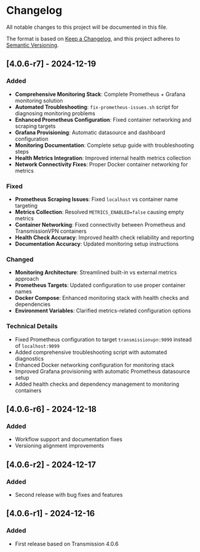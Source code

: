 # Changelog

All notable changes to this project will be documented in this file.

The format is based on [Keep a Changelog](https://keepachangelog.com/en/1.0.0/),
and this project adheres to [Semantic Versioning](https://semver.org/spec/v2.0.0.html).

## [4.0.6-r7] - 2024-12-19

### Added
- **Comprehensive Monitoring Stack**: Complete Prometheus + Grafana monitoring solution
- **Automated Troubleshooting**: `fix-prometheus-issues.sh` script for diagnosing monitoring problems
- **Enhanced Prometheus Configuration**: Fixed container networking and scraping targets
- **Grafana Provisioning**: Automatic datasource and dashboard configuration
- **Monitoring Documentation**: Complete setup guide with troubleshooting steps
- **Health Metrics Integration**: Improved internal health metrics collection
- **Network Connectivity Fixes**: Proper Docker container networking for metrics

### Fixed
- **Prometheus Scraping Issues**: Fixed `localhost` vs container name targeting
- **Metrics Collection**: Resolved `METRICS_ENABLED=false` causing empty metrics
- **Container Networking**: Fixed connectivity between Prometheus and TransmissionVPN containers
- **Health Check Accuracy**: Improved health check reliability and reporting
- **Documentation Accuracy**: Updated monitoring setup instructions

### Changed
- **Monitoring Architecture**: Streamlined built-in vs external metrics approach
- **Prometheus Targets**: Updated configuration to use proper container names
- **Docker Compose**: Enhanced monitoring stack with health checks and dependencies
- **Environment Variables**: Clarified metrics-related configuration options

### Technical Details
- Fixed Prometheus configuration to target `transmissionvpn:9099` instead of `localhost:9099`
- Added comprehensive troubleshooting script with automated diagnostics
- Enhanced Docker networking configuration for monitoring stack
- Improved Grafana provisioning with automatic Prometheus datasource setup
- Added health checks and dependency management to monitoring containers

## [4.0.6-r6] - 2024-12-18

### Added
- Workflow support and documentation fixes
- Versioning alignment improvements

## [4.0.6-r2] - 2024-12-17

### Added
- Second release with bug fixes and features

## [4.0.6-r1] - 2024-12-16

### Added
- First release based on Transmission 4.0.6 